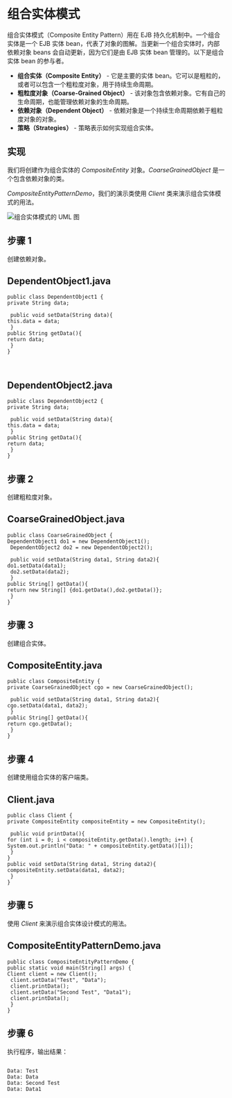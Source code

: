 # 组合实体模式


组合实体模式（Composite Entity Pattern）用在 EJB 持久化机制中。一个组合实体是一个 EJB 实体 bean，代表了对象的图解。当更新一个组合实体时，内部依赖对象 beans 会自动更新，因为它们是由 EJB 实体 bean 管理的。以下是组合实体 bean 的参与者。


* **组合实体（Composite Entity）** - 它是主要的实体 bean。它可以是粗粒的，或者可以包含一个粗粒度对象，用于持续生命周期。
* **粗粒度对象（Coarse-Grained Object）** - 该对象包含依赖对象。它有自己的生命周期，也能管理依赖对象的生命周期。
* **依赖对象（Dependent Object）** - 依赖对象是一个持续生命周期依赖于粗粒度对象的对象。
* **策略（Strategies）** - 策略表示如何实现组合实体。


## 实现


我们将创建作为组合实体的 *CompositeEntity* 对象。*CoarseGrainedObject* 是一个包含依赖对象的类。


*CompositeEntityPatternDemo*，我们的演示类使用 *Client* 类来演示组合实体模式的用法。


![组合实体模式的 UML 图](/wp-content/uploads/2014/08/compositeentity_pattern_uml_diagram.jpg)
## 步骤 1


创建依赖对象。



## DependentObject1.java



```
public class DependentObject1 {
private String data;

 public void setData(String data){
this.data = data; 
 }
public String getData(){
return data;
 }
}



```


## DependentObject2.java



```
public class DependentObject2 {
private String data;

 public void setData(String data){
this.data = data; 
 }
public String getData(){
return data;
 }
}
```



## 步骤 2


创建粗粒度对象。



## CoarseGrainedObject.java



```
public class CoarseGrainedObject {
DependentObject1 do1 = new DependentObject1();
 DependentObject2 do2 = new DependentObject2();

 public void setData(String data1, String data2){
do1.setData(data1);
 do2.setData(data2);
 }
public String[] getData(){
return new String[] {do1.getData(),do2.getData()};
 }
}
```



## 步骤 3


创建组合实体。



## CompositeEntity.java



```
public class CompositeEntity {
private CoarseGrainedObject cgo = new CoarseGrainedObject();

 public void setData(String data1, String data2){
cgo.setData(data1, data2);
 }
public String[] getData(){
return cgo.getData();
 }
}
```



## 步骤 4


创建使用组合实体的客户端类。



## Client.java



```
public class Client {
private CompositeEntity compositeEntity = new CompositeEntity();

 public void printData(){
for (int i = 0; i < compositeEntity.getData().length; i++) {
System.out.println("Data: " + compositeEntity.getData()[i]);
 }
}
public void setData(String data1, String data2){
compositeEntity.setData(data1, data2);
 }
}
```



## 步骤 5


使用 *Client* 来演示组合实体设计模式的用法。



## CompositeEntityPatternDemo.java



```
public class CompositeEntityPatternDemo {
public static void main(String[] args) {
Client client = new Client();
 client.setData("Test", "Data");
 client.printData();
 client.setData("Second Test", "Data1");
 client.printData();
 }
}
```



## 步骤 6


执行程序，输出结果：



```

Data: Test
Data: Data
Data: Second Test
Data: Data1

```



